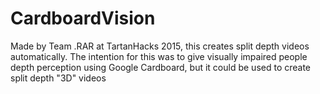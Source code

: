 CardboardVision
================

Made by Team .RAR at TartanHacks 2015, this creates split depth videos automatically. The intention for this was to give visually impaired people depth perception using Google Cardboard, but it could be used to create split depth "3D" videos  
